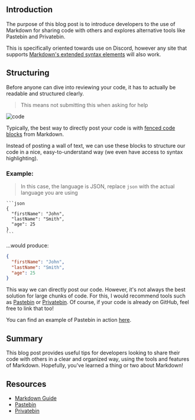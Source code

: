 ## Introduction

The purpose of this blog post is to introduce developers to the use of Markdown for sharing code with others and explores alternative tools like Pastebin and Privatebin. 

This is specifically oriented towards use on Discord, however any site that supports [Markdown's extended syntax elements](https://www.markdownguide.org/extended-syntax/) will also work.

## Structuring

Before anyone can dive into reviewing your code, it has to actually be readable and structured clearly.

> This means not submitting this when asking for help

![code](https://ak.picdn.net/shutterstock/videos/24896750/thumb/12.jpg?ip=x480)

Typically, the best way to directly post your code is with [fenced code blocks](https://www.markdownguide.org/extended-syntax/#fenced-code-blocks) from Markdown.

Instead of posting a wall of text, we can use these blocks to structure our code in a nice, easy-to-understand way (we even have access to syntax highlighting).

### Example:

> In this case, the language is JSON, replace `json` with the actual language you are using

`````
```json
{
  "firstName": "John",
  "lastName": "Smith",
  "age": 25
}
```
`````

...would produce:

```json
{
  "firstName": "John",
  "lastName": "Smith",
  "age": 25
}
```

This way we can directly post our code. However, it's not always the best solution for large chunks of code. For this, I would recommend tools such as [Pastebin](https://pastebin.com/) or [Privatebin](https://privatebin.net/). Of course, if your code is already on GitHub, feel free to link that too!

You can find an example of Pastebin in action [here](https://pastebin.com/qzBQxvwb).

## Summary

This blog post provides useful tips for developers looking to share their code with others in a clear and organized way, using the tools and features of Markdown. Hopefully, you've learned a thing or two about Markdown!

## Resources

* [Markdown Guide](https://www.markdownguide.org/extended-syntax/)
* [Pastebin](https://pastebin.com/)
* [Privatebin](https://privatebin.net/)
